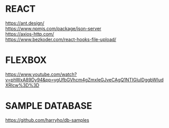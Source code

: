 # REACT
https://ant.design/ <br/>
https://www.npmjs.com/package/json-server <br/>
https://axios-http.com/ <br/>
https://www.bezkoder.com/react-hooks-file-upload/ <br/>

# FLEXBOX
https://www.youtube.com/watch?v=phWxA89Dy94&pp=ygUfbGVhcm4gZmxleGJveCAgQ1NTIGluIDggbWludXRlcw%3D%3D

# SAMPLE DATABASE
https://github.com/harryho/db-samples
